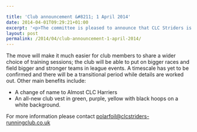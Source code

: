 ```yaml
---

title: 'Club announcement &#8211; 1 April 2014'
date: 2014-04-01T09:29:21+01:00
excerpt: '<p>The committee is pleased to announce that CLC Striders is to merge with Cheltenham Harriers and Almost Athletes.</p>'
layout: post
permalink: /2014/04/club-announcement-1-april-2014/
---
```

The move will make it much easier for club members to share a wider choice of training sessions; the club will be able to put on bigger races and field bigger and stronger teams in league events. A timescale has yet to be confirmed and there will be a transitional period while details are worked out. Other main benefits include: 

  * A change of name to Almost CLC Harriers
  * An all-new club vest in green, purple, yellow with black hoops on a white background.

For more information please contact <a href="mailto:polarfoil@clcstriders-runningclub.co.uk" target="_blank" rel="nofollow">polarfoil@clcstriders-runningclub.co.uk</a>